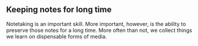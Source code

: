 ## Keeping notes for long time

Notetaking is an important skill. More important, however, is the ability to preserve
those notes for a long time. More often than not, we collect things we learn on
dispensable forms of media.
